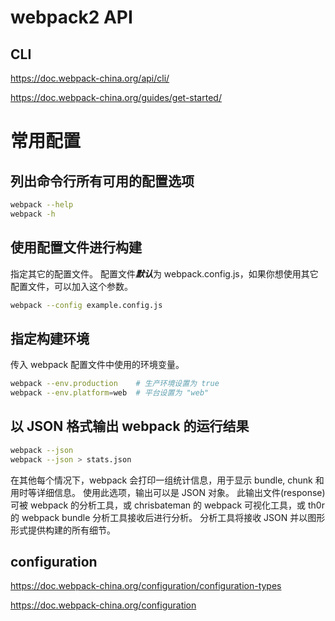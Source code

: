 # webpack2 API


## CLI

https://doc.webpack-china.org/api/cli/

https://doc.webpack-china.org/guides/get-started/


# 常用配置

## 列出命令行所有可用的配置选项

```sh
webpack --help
webpack -h
``` 

## 使用配置文件进行构建

指定其它的配置文件。
配置文件***默认***为 webpack.config.js，如果你想使用其它配置文件，可以加入这个参数。

```sh
webpack --config example.config.js
``` 
## 指定构建环境

传入 webpack 配置文件中使用的环境变量。

```sh
webpack --env.production    # 生产环境设置为 true
webpack --env.platform=web  # 平台设置为 "web"
``` 

## 以 JSON 格式输出 webpack 的运行结果

```sh
webpack --json
webpack --json > stats.json
``` 

在其他每个情况下，webpack 会打印一组统计信息，用于显示 bundle, chunk 和用时等详细信息。
使用此选项，输出可以是 JSON 对象。 
此输出文件(response)可被 webpack 的分析工具，或 chrisbateman 的 webpack 可视化工具，或 th0r 的 webpack bundle 分析工具接收后进行分析。 
分析工具将接收 JSON 并以图形形式提供构建的所有细节。



## configuration

https://doc.webpack-china.org/configuration/configuration-types

https://doc.webpack-china.org/configuration

```sh

``` 





